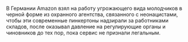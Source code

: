 
В Германии Amazon взял на работу угрожающего вида молодчиков в черной форме из охранного агентства, связанного с неонацистами, чтобы эти современные пинкертоны надзирали за работниками складов, после оказывал давление на регулирующие органы и чиновников до тех пор, пока сервис не признали легальным.

